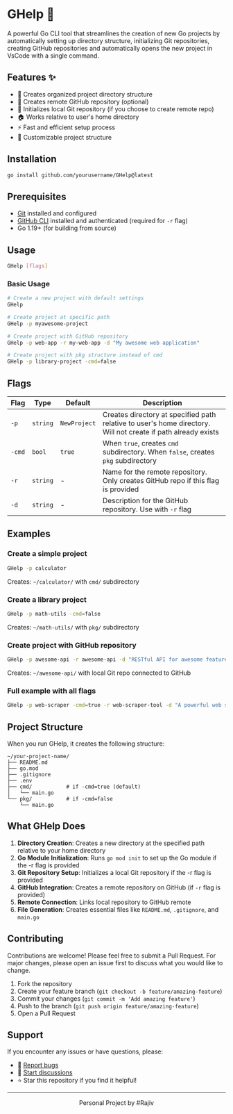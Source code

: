# GHelp 🚀

A powerful Go CLI tool that streamlines the creation of new Go projects by automatically setting up directory structure, initializing Git repositories, creating GitHub repositories and automatically opens the new project in VsCode with a single command.

## Features ✨

- 📁 Creates organized project directory structure
- 🐙 Creates remote GitHub repository (optional)
- 🔧 Initializes local Git repository (if you choose to create remote repo)
- 🏠 Works relative to user's home directory
- ⚡ Fast and efficient setup process
- 🎯 Customizable project structure

## Installation

```bash
go install github.com/yourusername/GHelp@latest
```

## Prerequisites

- [Git](https://git-scm.com/) installed and configured
- [GitHub CLI](https://cli.github.com/) installed and authenticated (required for `-r` flag)
- Go 1.19+ (for building from source)

## Usage

```bash
GHelp [flags]
```

### Basic Usage

```bash
# Create a new project with default settings
GHelp

# Create project at specific path
GHelp -p myawesome-project

# Create project with GitHub repository
GHelp -p web-app -r my-web-app -d "My awesome web application"

# Create project with pkg structure instead of cmd
GHelp -p library-project -cmd=false
```

## Flags

| Flag | Type | Default | Description |
|------|------|---------|-------------|
| `-p` | `string` | `NewProject` | Creates directory at specified path relative to user's home directory. Will not create if path already exists |
| `-cmd` | `bool` | `true` | When `true`, creates `cmd` subdirectory. When `false`, creates `pkg` subdirectory |
| `-r` | `string` | - | Name for the remote repository. Only creates GitHub repo if this flag is provided |
| `-d` | `string` | - | Description for the GitHub repository. Use with `-r` flag |

## Examples

### Create a simple project
```bash
GHelp -p calculator
```
Creates: `~/calculator/` with `cmd/` subdirectory

### Create a library project
```bash
GHelp -p math-utils -cmd=false
```
Creates: `~/math-utils/` with `pkg/` subdirectory

### Create project with GitHub repository
```bash
GHelp -p awesome-api -r awesome-api -d "RESTful API for awesome features"
```
Creates: `~/awesome-api/` with local Git repo connected to GitHub

### Full example with all flags
```bash
GHelp -p web-scraper -cmd=true -r web-scraper-tool -d "A powerful web scraping tool built in Go"
```

## Project Structure

When you run GHelp, it creates the following structure:

```
~/your-project-name/
├── README.md
├── go.mod
├── .gitignore
├── .env
├── cmd/           # if -cmd=true (default)
│   └── main.go
└── pkg/           # if -cmd=false
    └── main.go
```

## What GHelp Does

1. **Directory Creation**: Creates a new directory at the specified path relative to your home directory
2. **Go Module Initialization**: Runs `go mod init` to set up the Go module if the -r flag is provided
3. **Git Repository Setup**: Initializes a local Git repository if the -r flag is provided
4. **GitHub Integration**: Creates a remote repository on GitHub (if `-r` flag is provided)
5. **Remote Connection**: Links local repository to GitHub remote
6. **File Generation**: Creates essential files like `README.md`, `.gitignore`, and `main.go`


## Contributing

Contributions are welcome! Please feel free to submit a Pull Request. For major changes, please open an issue first to discuss what you would like to change.

1. Fork the repository
2. Create your feature branch (`git checkout -b feature/amazing-feature`)
3. Commit your changes (`git commit -m 'Add amazing feature'`)
4. Push to the branch (`git push origin feature/amazing-feature`)
5. Open a Pull Request

## Support

If you encounter any issues or have questions, please:

- 🐛 [Report bugs](https://github.com/RajivTathireddy/GHelp/issues)
- 💬 [Start discussions](https://github.com/RajivTathireddy/GHelp/discussions)
- ⭐ Star this repository if you find it helpful!

---

<div align="center">
Personal Project by #Rajiv
</div>